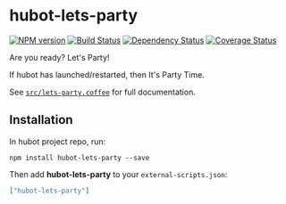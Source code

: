 # hubot-lets-party
[![NPM version][npm-image]][npm-url] [![Build Status][travis-image]][travis-url] [![Dependency Status][daviddm-url]][daviddm-image] [![Coverage Status][coveralls-image]][coveralls-url]

Are you ready? Let's Party!

If hubot has launched/restarted, then It's Party Time.

See [`src/lets-party.coffee`](src/lets-party.coffee) for full documentation.

## Installation

In hubot project repo, run:

`npm install hubot-lets-party --save`

Then add **hubot-lets-party** to your `external-scripts.json`:

```json
["hubot-lets-party"]
```

[npm-url]: https://npmjs.org/package/hubot-lets-party
[npm-image]: http://img.shields.io/npm/v/hubot-lets-party.svg?style=flat
[travis-url]: https://travis-ci.org/sanemat/hubot-lets-party
[travis-image]: http://img.shields.io/travis/sanemat/hubot-lets-party/master.svg?style=flat
[daviddm-url]: https://david-dm.org/sanemat/hubot-lets-party.svg?theme=shields.io
[daviddm-image]: http://img.shields.io/david/sanemat/hubot-lets-party.svg?style=flat
[coveralls-url]: https://coveralls.io/r/sanemat/hubot-lets-party
[coveralls-image]: http://img.shields.io/coveralls/sanemat/hubot-lets-party/master.svg?style=flat
